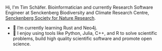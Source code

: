 Hi, I'm Tim Schäfer.
Bioinformatician and currently Research Software Engineer at Senckenberg Biodiversity and Climate Research Centre, [Senckenberg Society for Nature Research](https://www.senckenberg.de).

- 🌱 I’m currently learning Rust and Neo4j.
- :rocket: I enjoy using tools like Python, Julia, C++, and R to solve scientific problems, build high quality scientific software and promote open science.
